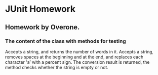# **JUnit Homework**

## Homework by Overone.
### The content of the class with methods for testing
Accepts a string, and returns the number of words in it.
Accepts a string, removes spaces at the beginning and at the end, and replaces each character 'a’ with a percent sign.
The conversion result is returned, the method checks whether the string is empty or not.
